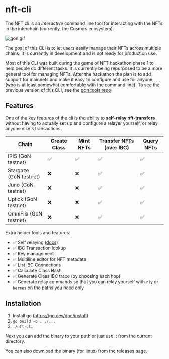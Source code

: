 # nft-cli

The NFT cli is an _interactive_ command line tool for interacting with the NFTs in the interchain (currently, the Cosmos
ecosystem).

![gon.gif](./gon.gif)

The goal of this CLI is to let users easily manage their NFTs across multiple chains. It is currently in development and
is not ready for production use.

Most of this CLI was built during the game of NFT hackathon phase 1 to help people do different tasks. It is
currently being repurposed to be a more general tool for managing NFTs. After the hackathon the plan is to
add support for mainnets and make it easy to configure and use for anyone (who is at least somewhat comfortable with the
command line). To see the previous version of this CLI, see
the [gon tools repo](https://github.com/gjermundgaraba/gon-tools)

## Features

One of the key features of the cli is the ability to **self-relay nft-transfers** without having to actually set up and
configure a relayer yourself, or relay anyone else's transactions.

| Chain                  | Create Class | Mint NFTs | Transfer NFTs (over IBC) | Query NFTs |
|------------------------|--------------|-----------|--------------------------|------------|
| IRIS (GoN testnet)     | ✅            | ✅         | ✅                        | ✅          |
| Stargaze (GoN testnet) | ❌            | ❌         | ✅                        | ✅          |
| Juno (GoN testnet)     | ❌            | ❌         | ✅                        | ✅          |
| Uptick (GoN testnet)   | ❌            | ❌         | ✅                        | ✅          |
| OmniFlix (GoN testnet) | ❌            | ❌         | ✅                        | ✅          |

Extra helper tools and features:

- ✅ Self relaying ([docs](./self-relay.md))
- ✅ IBC Transaction lookup
- ✅ Key management
- ✅ Multiline editor for NFT metadata
- ✅ List IBC Connections
- ✅ Calculate Class Hash
- ✅ Generate Class IBC trace (by choosing each hop)
- ✅ Generate relay commands so that you can relay yourself with `rly` or `hermes` on the paths you need only

## Installation

1. Install go (https://go.dev/doc/install)
2. `go build -o . ./...`
3. `./nft-cli` 

Next you can add the binary to your path or just use it from the current directory.

You can also download the binary (for linux) from the releases page.
